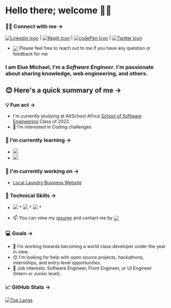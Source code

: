 # Hello there; **welcome** 👋🏾
###  🤝🏽 Connect with me →
 <a href="https://www.linkedin.com/in/mikkylanky/"><img src="https://img.shields.io/badge/LinkedIn-0077B5?style=for-the-badge&logo=linkedin&logoColor=white" alt="Linkedin Icon" align="center"></a> | <a href="https://replit.com/@meekyberry"><img src="https://img.shields.io/badge/replit-667881?style=for-the-badge&logo=replit&logoColor=white" alt="Replit Icon" align="center"></a> | <a href="https://codepen.io/mikky_lanky"><img src="https://img.shields.io/badge/Codepen-000000?style=for-the-badge&logo=codepen&logoColor=white" alt="codePen Icon" align="center"></a> | <a href="https://twitter.com/Mikky_lanky"><img src="https://img.shields.io/badge/Twitter-1DA1F2?style=for-the-badge&logo=twitter&logoColor=white" alt="Twitter Icon" align="center"></a>
 * <img src="https://img.shields.io/badge/Ask%20me-anything-1abc9c.svg" align="center"> Please feel free to reach out to me if you have any question or feedback for me

### I am **Elue Michael**, I'm a *Software Engineer*. I'm passionate about sharing knowledge, web engineering, and others.

## 😊 Here's a quick summary of me →

 ### 💡 Fun act →
 *  I'm currently studying at AltSchool Africa [School of Software Engineering](https://www.altschoolafrica.com/schools/engineering) Class of 2022.
 * 👀 I’m interested in Coding challenges
 
 ### 🌱 I’m currently learning →
 * <img src="https://img.shields.io/badge/JavaScript-F7DF1E?style=for-the-badge&logo=javascript&logoColor=black"> 
 * <img src="https://img.shields.io/badge/React-20232A?style=for-the-badge&logo=react&logoColor=61DAFB">

### 🔭 I'm currently working on →
 * <a href="https://github.com/MeekyBerry/Laundry-business-website" target="_blank">Local Laundry Business Website</a>

### 💼 Technical Skills →
* <span><img src="https://img.shields.io/badge/HTML5-E34F26?style=for-the-badge&logo=html5&logoColor=white"></span> * <span><img src="https://img.shields.io/badge/CSS3-1572B6?style=for-the-badge&logo=css3&logoColor=white"></span> * <span><img src="https://img.shields.io/badge/Sass-CC6699?style=for-the-badge&logo=sass&logoColor=white"></span> *

* 📫 You can view my [resume](https://github.com/MeekyBerry?tab=repositories) and contact me by <a href="mailto: meekyberry6@gmail.com"> <img src="https://img.shields.io/badge/Gmail-D14836?style=for-the-badge&logo=gmail&logoColor=white" align="center"></a>

### 💻 Goals →
 * 💞️ I’m working towards becoming a world class developer under the year in view.
 * 😊 I’m looking for help with open source projects, hackathons, internships, and entry-level opportunities.
 * 💼 Job interests: Software Engineer, Front Engineer, or UI Engineer (Intern or Junior level).
 
 ### 📈 GitHub Stats →
 
 [![Top Langs](https://github-readme-stats.vercel.app/api/top-langs/?username=MeekyBerry&layout=compact)](https://github.com/MeekyBerry)

<!---
MeekyBerry/MeekyBerry is a ✨ special ✨ repository because its `README.md` (this file) appears on your GitHub profile.
You can click the Preview link to take a look at your changes.
--->
